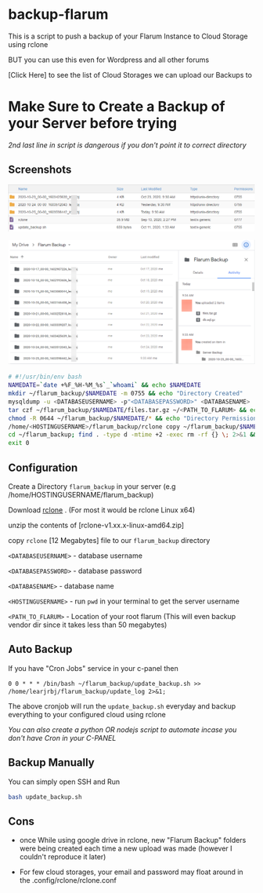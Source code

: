 # backup-flarum
 This is a script to push a backup of your Flarum Instance to Cloud Storage using rclone

BUT you can use this even for Wordpress and all other forums

[Click Here] to see the list of Cloud Storages we can upload our Backups to

# Make Sure to Create a Backup of your Server before trying
*2nd last line in script is dangerous if you don't point it to correct directory*

## Screenshots

![backup-flarum-server](images/backup-flarum-server.png)

![backup-flarum-google-drive](images/backup-flarum-google-drive.png)

```sh
# #!/usr/bin/env bash
NAMEDATE=`date +%F_%H-%M_%s`_`whoami` && echo $NAMEDATE
mkdir ~/flarum_backup/$NAMEDATE -m 0755 && echo "Directory Created"
mysqldump -u <DATABASEUSERNAME> -p"<DATABASEPASSWORD>" <DATABASENAME> | gzip > ~/flarum_backup/$NAMEDATE/db.sql.gz && echo "Database Dumped"
tar czf ~/flarum_backup/$NAMEDATE/files.tar.gz ~/<PATH_TO_FLARUM> && echo "Server Files Dumped"
chmod -R 0644 ~/flarum_backup/$NAMEDATE/* && echo "Directory Permission Restored"
/home/<HOSTINGUSERNAME>/flarum_backup/rclone copy ~/flarum_backup/$NAMEDATE "mycloud:Flarum Backup/$NAMEDATE"
cd ~/flarum_backup; find . -type d -mtime +2 -exec rm -rf {} \; 2>&1 && echo "Directory older than 2 days Deleted !!"
exit 0 
```

## Configuration

Create a Directory `flarum_backup` in your server
(e.g /home/HOSTINGUSERNAME/flarum_backup)

Download [rclone](https://rclone.org/downloads/) . (For most it would be rclone Linux x64)

unzip the contents of [rclone-v1.xx.x-linux-amd64.zip]

copy `rclone` [12 Megabytes] file to our `flarum_backup` directory

`<DATABASEUSERNAME>` - database username

`<DATABASEPASSWORD>` - database password

`<DATABASENAME>` - database name

`<HOSTINGUSERNAME>` - run `pwd` in your terminal to get the server username

`<PATH_TO_FLARUM>` - Location of your root flarum (This will even backup vendor dir since it takes less than 50 megabytes)


## Auto Backup

If you have "Cron Jobs" service in your c-panel then 

```
0 0 * * * /bin/bash ~/flarum_backup/update_backup.sh >> /home/learjrbj/flarum_backup/update_log 2>&1;
```

The above cronjob will run the `update_backup.sh` everyday and backup everything to your configured cloud using rclone

*You can also create a python OR nodejs script to automate incase you don't have Cron in your C-PANEL*


## Backup Manually

You can simply open SSH and Run

```sh
bash update_backup.sh
```



## Cons

- once While using google drive in rclone, new "Flarum Backup" folders were being created each time a new upload was made (however I couldn't reproduce it later)

- For few cloud storages, your email and password may float around in the .config/rclone/rclone.conf